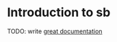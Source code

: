# Introduction to sb

TODO: write [great documentation](http://jacobian.org/writing/great-documentation/what-to-write/)
